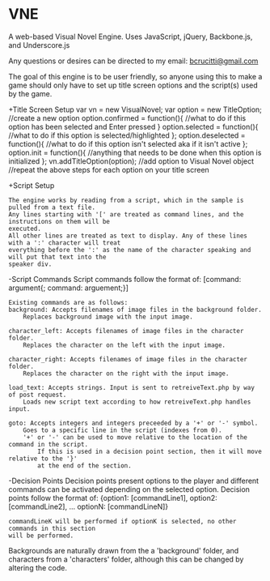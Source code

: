 VNE
===

A web-based Visual Novel Engine. Uses JavaScript, jQuery, Backbone.js, and Underscore.js

Any questions or desires can be directed to my email: bcrucitti@gmail.com

The goal of this engine is to be user friendly, so anyone using this to make a game
should only have to set up title screen options and the script(s) used
by the game.


+Title Screen Setup
	var vn = new VisualNovel;
	var option = new TitleOption; //create a new option
	option.confirmed = function(){
		//what to do if this option has been selected and Enter pressed
	}
	option.selected = function(){
		//what to do if this option is selected/highlighted
	};
	option.deselected = function(){
		//what to do if this option isn't selected aka if it isn't active
	};
	option.init = function(){
		//anything that needs to be done when this option is initialized
	};
	vn.addTitleOption(option); //add option to Visual Novel object
	//repeat the above steps for each option on your title screen 


+Script Setup

	The engine works by reading from a script, which in the sample is pulled from a text file.
	Any lines starting with '[' are treated as command lines, and the instructions on them will be
	executed.
	All other lines are treated as text to display. Any of these lines with a ':' character will treat
	everything before the ':' as the name of the character speaking and will put that text into the 
	speaker div.

 -Script Commands
	Script commands follow the format of:
	[command: argument{; command: arguement;}]
	
	Existing commands are as follows:
	background: Accepts filenames of image files in the background folder.
		Replaces background image with the input image.
		
	character_left: Accepts filenames of image files in the character folder.
		Replaces the character on the left with the input image.
	
	character_right: Accepts filenames of image files in the character folder.
		Replaces the character on the right with the input image.
		
	load_text: Accepts strings. Input is sent to retreiveText.php by way of post request.
		Loads new script text according to how retreiveText.php handles input.
	
	goto: Accepts integers and integers preceeded by a '+' or '-' symbol.
		Goes to a specific line in the script (indexes from 0).
		'+' or '-' can be used to move relative to the location of the command in the script.
			If this is used in a decision point section, then it will move relative to the '}'
			at the end of the section.


 -Decision Points
	Decision points present options to the player and different commands can be
	activated depending on the selected option.
	Decision points follow the format of:
	{option1: [commandLine1],
	option2: [commandLine2],
	...
	optionN: [commandLineN]}
	
	commandLineK will be performed if optionK is selected, no other commands in this section
	will be performed.

Backgrounds are naturally drawn from the a 'background' folder, and characters from a 'characters'
folder, although this can be changed by altering the code.